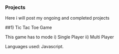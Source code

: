 ### Projects

Here i will post my ongoing and completed projects

##1) Tic Tac Toe Game

This game has to mode
i)  Single Player
ii) Multi Player

Languages used:
  Javascript.
